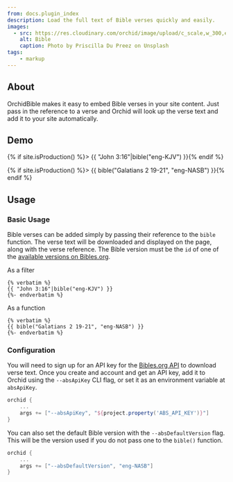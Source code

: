 ```yaml
---
from: docs.plugin_index
description: Load the full text of Bible verses quickly and easily.
images:
  - src: https://res.cloudinary.com/orchid/image/upload/c_scale,w_300,e_blur:150/v1524973072/plugins/bible.jpg
    alt: Bible
    caption: Photo by Priscilla Du Preez on Unsplash
tags:
    - markup
---
```


## About

OrchidBible makes it easy to embed Bible verses in your site content. Just pass in the reference to a verse and Orchid
will look up the verse text and add it to your site automatically.

## Demo

{% if site.isProduction() %}> {{ "John 3:16"|bible("eng-KJV") }}{% endif %}

{% if site.isProduction() %}> {{ bible("Galatians 2 19-21", "eng-NASB") }}{% endif %}

## Usage

### Basic Usage

Bible verses can be added simply by passing their reference to the `bible` function. The verse text will be downloaded 
and displayed on the page, along with the verse reference. The Bible version must be the `id` of one of the 
[available versions on Bibles.org](https://www.bibles.org/versions_api).

As a filter

```jinja
{% verbatim %}
{{ "John 3:16"|bible("eng-KJV") }}
{%- endverbatim %}
```

As a function

```jinja
{% verbatim %}
{{ bible("Galatians 2 19-21", "eng-NASB") }}
{%- endverbatim %}
```

### Configuration

You will need to sign up for an API key for the [Bibles.org API](https://www.bibles.org/pages/api) to download verse 
text. Once you create and account and get an API key, add it to Orchid using the `--absApiKey` CLI flag, or set it as an
environment variable at `absApiKey`.

```groovy
orchid {
    ...
    args += ["--absApiKey", "${project.property('ABS_API_KEY')}"]
}
```

You can also set the default Bible version with the `--absDefaultVersion` flag. This will be the version used if you do
not pass one to the `bible()` function.

```groovy
orchid {
    ...
    args += ["--absDefaultVersion", "eng-NASB"]
}
```
